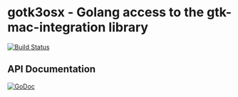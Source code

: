 # gotk3osx - Golang access to the gtk-mac-integration library

[![Build Status](https://github.com/coyim/gotk3osx/workflows/GOTK3OSX%20CI/badge.svg)](https://github.com/coyim/gotk3osx/actions?query=workflow%3A%22GOTK3OSX+CI%22)

## API Documentation

[![GoDoc](https://godoc.org/github.com/coyim/gotk3osx?status.svg)](https://godoc.org/github.com/coyim/gotk3osx)

